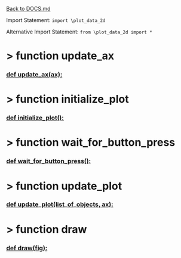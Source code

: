 [Back to DOCS.md](DOCS.md)

Import Statement: `import \plot_data_2d`

Alternative Import Statement: `from \plot_data_2d import *`

# >  function update_ax #

### [def update_ax(ax):](./../\plot_data_2d.py#L3) 

# >  function initialize_plot #

### [def initialize_plot():](./../\plot_data_2d.py#L11) 

# >  function wait_for_button_press #

### [def wait_for_button_press():](./../\plot_data_2d.py#L21) 

# >  function update_plot #

### [def update_plot(list_of_objects, ax):](./../\plot_data_2d.py#L26) 

# >  function draw #

### [def draw(fig):](./../\plot_data_2d.py#L46) 

